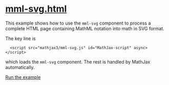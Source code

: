 # [mml-svg.html](https://mathjax.github.io/mj3-demos/mml-svg.html)

This example shows how to use the `mml-svg` component to process a complete HTML page containing MathML notation into math in SVG format.

The key line is

```
  <script src="mathjax3/mml-svg.js" id="MathJax-script" async></script>

```

which loads the `mml-svg` component.  The rest is handled by MathJax automatically.

[Run the example](https://mathjax.github.io/mj3-demos/mml-svg.html)
